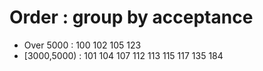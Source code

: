 # Order : group by acceptance

* Over 5000   : 100 102 105 123
* [3000,5000) : 101 104 107 112 113 115 117 135 184
